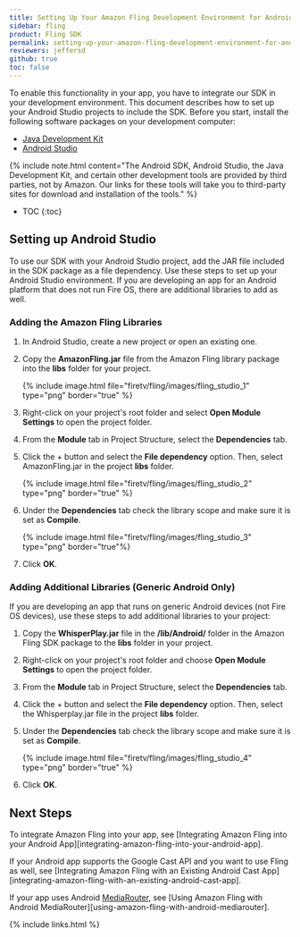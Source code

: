 ```yaml
---
title: Setting Up Your Amazon Fling Development Environment for Android
sidebar: fling
product: Fling SDK
permalink: setting-up-your-amazon-fling-development-environment-for-android.html
reviewers: jeffersd
github: true
toc: false
---
```


To enable this functionality in your app, you have to integrate our SDK in your development environment. This document describes how to set up your Android Studio projects to include the SDK. Before you start, install the following software packages on your development computer:

*  [Java Development Kit](http://www.oracle.com/technetwork/java/javase/downloads/index.html)
*  [Android Studio](http://developer.android.com/sdk/index.html)

{% include note.html content="The Android SDK, Android Studio, the Java Development Kit, and certain other development tools are provided by third parties, not by Amazon. Our links for these tools will take you to third-party sites for download and installation of the tools." %}

* TOC
{:toc}

## Setting up Android Studio

To use our SDK with your Android Studio project, add the JAR file included in the SDK package as a file dependency. Use these steps to set up your Android Studio environment. If you are developing an app for an Android platform that does not run Fire OS, there are additional libraries to add as well.  

### Adding the Amazon Fling Libraries  

1.  In Android Studio, create a new project or open an existing one.  
2.  Copy the **AmazonFling.jar** file from the Amazon Fling library package into the **libs** folder for your project.  

    {% include image.html file="firetv/fling/images/fling_studio_1" type="png" border="true" %}

3.  Right-click on your project's root folder and select **Open Module Settings** to open the project folder.  
4.  From the **Module** tab in Project Structure, select the **Dependencies** tab.
5.  Click the + button and select the **File dependency** option. Then, select AmazonFling.jar in the project **libs** folder.

    {% include image.html file="firetv/fling/images/fling_studio_2" type="png"  border="true" %}

6.  Under the **Dependencies** tab check the library scope and make sure it is set as **Compile**.

    {% include image.html file="firetv/fling/images/fling_studio_3" type="png"  border="true"%}

7.  Click **OK**.

### Adding Additional Libraries (Generic Android Only)

If you are developing an app that runs on generic Android devices (not Fire OS devices), use these steps to add additional libraries to your project:

1.  Copy the **WhisperPlay.jar** file in the **/lib/Android/** folder in the Amazon Fling SDK package to the **libs** folder in your project.  

2.  Right-click on your project's root folder and choose **Open Module Settings** to open the project folder.
3.  From the **Module** tab in Project Structure, select the **Dependencies** tab.
4.  Click the + button and select the **File dependency** option. Then, select the Whisperplay.jar file in the project **libs** folder.
5.  Under the **Dependencies** tab check the library scope and make sure it is set as **Compile**.  

    {% include image.html file="firetv/fling/images/fling_studio_4" type="png"  border="true" %}

6.  Click **OK**.

## Next Steps

To integrate Amazon Fling into your app, see [Integrating Amazon Fling into your Android App][integrating-amazon-fling-into-your-android-app].

If your Android app supports the Google Cast API and you want to use Fling as well, see [Integrating Amazon Fling with an Existing Android Cast App][integrating-amazon-fling-with-an-existing-android-cast-app].

If your app uses Android [MediaRouter](https://developer.android.com/guide/topics/media/mediarouter.html), see [Using Amazon Fling with Android MediaRouter][using-amazon-fling-with-android-mediarouter].

{% include links.html %}
